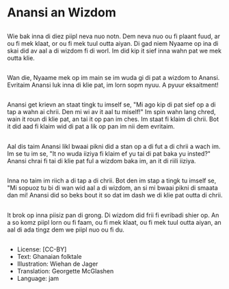 # Anansi an Wizdom

##
Wie bak inna di diez piipl neva nuo notn. Dem neva nuo ou fi plaant fuud, ar ou fi mek klaat, or ou fi mek tuul outta aiyan. Di gad niem Nyaame op ina di skai did av aal a di wizdom fi di worl. Im did kip it sief inna wahn pat we mek outta klie.

##
Wan die, Nyaame mek op im main se im wuda gi di pat a wizdom to Anansi. Evritaim Anansi luk inna di klie pat, im lorn sopm nyuu. A pyuur eksaitment!

##
Anansi get krievn an staat tingk tu imself se, "Mi ago kip di pat sief op a di tap a wahn ai chrii. Den mi wi av it aal tu miself!" Im spin wahn lang chred, wain it roun di klie pat, an tai it op pan im ches. Im staat fi klaim di chrii. Bot it did aad fi klaim wid di pat a lik op pan im nii dem evritaim.

##
Aal dis taim Anansi likl bwaai pikni did a stan op a di fut a di chrii a wach im. Im se tu im se, "It no wuda iiziya fi klaim ef yu tai di pat baka yu insted?" Anansi chrai fi tai di klie pat ful a wizdom baka im, an it di riili iiziya.

##
Inna no taim im riich a di tap a di chrii. Bot den im stap a tingk tu imself se, "Mi sopuoz tu bi di wan wid aal a di wizdom, an si mi bwaai pikni di smaata dan mi! Anansi did so beks bout it so dat im dash we di klie pat outta di chrii.

##
It brok op inna piisiz pan di grong. Di wizdom did frii fi evribadi shier op. An a so komz piipl lorn ou fi faam, ou fi mek klaat, ou fi mek tuul outta aiyan, an aal di ada tingz dem we piipl nuo ou fi du.

##
* License: [CC-BY]
* Text: Ghanaian folktale
* Illustration: Wiehan de Jager
* Translation: Georgette McGlashen
* Language: jam
